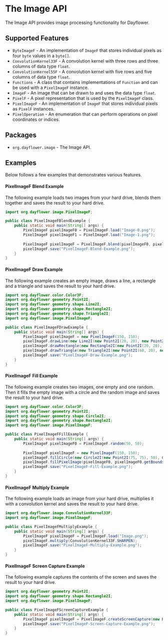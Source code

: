 The Image API
=============
The Image API provides image processing functionality for Dayflower.

Supported Features
------------------
* `ByteImageF` - An implementation of `ImageF` that stores individual pixels as four `byte` values in a `byte[]`.
* `ConvolutionKernel33F` - A convolution kernel with three rows and three columns of data type `float`.
* `ConvolutionKernel55F` - A convolution kernel with five rows and five columns of data type `float`.
* `Functions` - A class that contains implementations of `Function` and can be used with a `PixelImageF` instance.
* `ImageF` - An image that can be drawn to and uses the data type `float`.
* `PixelF` - A pixel representation that is used by the `PixelImageF` class.
* `PixelImageF` - An implementation of `ImageF` that stores individual pixels as `PixelF` instances.
* `PixelOperation` - An enumeration that can perform operations on pixel coordinates or indices.

Packages
--------
* `org.dayflower.image` - The Image API.

Examples
--------
Below follows a few examples that demonstrates various features.

#### PixelImageF Blend Example
The following example loads two images from your hard drive, blends them together and saves the result to your hard drive.
```java
import org.dayflower.image.PixelImageF;

public class PixelImageFBlendExample {
    public static void main(String[] args) {
        PixelImageF pixelImageF0 = PixelImageF.load("Image-0.png");
        PixelImageF pixelImageF1 = PixelImageF.load("Image-1.png");
        
        PixelImageF pixelImageF = PixelImageF.blend(pixelImageF0, pixelImageF1, 0.5F);
        pixelImageF.save("PixelImageF-Blend-Example.png");
    }
}
```

#### PixelImageF Draw Example
The following example creates an empty image, draws a line, a rectangle and a triangle and saves the result to your hard drive.
```java
import org.dayflower.color.Color3F;
import org.dayflower.geometry.Point2I;
import org.dayflower.geometry.shape.Line2I;
import org.dayflower.geometry.shape.Rectangle2I;
import org.dayflower.geometry.shape.Triangle2I;
import org.dayflower.image.PixelImageF;

public class PixelImageFDrawExample {
    public static void main(String[] args) {
        PixelImageF pixelImageF = new PixelImageF(150, 150);
        pixelImageF.drawLine(new Line2I(new Point2I(20, 20), new Point2I(100, 100)), Color3F.RED);
        pixelImageF.drawRectangle(new Rectangle2I(new Point2I(20, 20), new Point2I(100, 100)), Color3F.RED);
        pixelImageF.drawTriangle(new Triangle2I(new Point2I(60, 20), new Point2I(100, 100), new Point2I(20, 100)), Color3F.RED);
        pixelImageF.save("PixelImageF-Draw-Example.png");
    }
}
```

#### PixelImageF Fill Example
The following example creates two images, one empty and one random. Then it fills the empty image with a circle and the random image and saves the result to your hard drive.
```java
import org.dayflower.color.Color3F;
import org.dayflower.geometry.Point2I;
import org.dayflower.geometry.shape.Circle2I;
import org.dayflower.geometry.shape.Rectangle2I;
import org.dayflower.image.PixelImageF;

public class PixelImageFFillExample {
    public static void main(String[] args) {
        PixelImageF pixelImageF0 = PixelImageF.random(50, 50);
        
        PixelImageF pixelImageF = new PixelImageF(150, 150);
        pixelImageF.fillCircle(new Circle2I(new Point2I(75, 75), 50), Color3F.RED);
        pixelImageF.fillPixelImage(pixelImageF0, pixelImageF0.getBounds(), new Rectangle2I(new Point2I(50, 50), new Point2I(100, 100)));
        pixelImageF.save("PixelImageF-Fill-Example.png");
    }
}
```

#### PixelImageF Multiply Example
The following example loads an image from your hard drive, multiplies it with a convolution kernel and saves the result to your hard drive.
```java
import org.dayflower.image.ConvolutionKernel33F;
import org.dayflower.image.PixelImageF;

public class PixelImageFMultiplyExample {
    public static void main(String[] args) {
        PixelImageF pixelImageF = PixelImageF.load("Image.png");
        pixelImageF.multiply(ConvolutionKernel33F.SHARPEN);
        pixelImageF.save("PixelImageF-Multiply-Example.png");
    }
}
```

#### PixelImageF Screen Capture Example
The following example captures the contents of the screen and saves the result to your hard drive.
```java
import org.dayflower.geometry.Point2I;
import org.dayflower.geometry.shape.Rectangle2I;
import org.dayflower.image.PixelImageF;

public class PixelImageFScreenCaptureExample {
    public static void main(String[] args) {
        PixelImageF pixelImageF = PixelImageF.createScreenCapture(new Rectangle2I(new Point2I(100, 100), new Point2I(200, 200)));
        pixelImageF.save("PixelImageF-Screen-Capture-Example.png");
    }
}
```